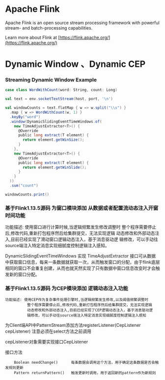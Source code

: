 # Apache Flink

Apache Flink is an open source stream processing framework with powerful stream- and batch-processing capabilities.

Learn more about Flink at [https://flink.apache.org/](https://flink.apache.org/)

# Dynamic Window 、Dynamic CEP



### Streaming Dynamic Window Example
```scala
case class WordWithCount(word: String, count: Long)

val text = env.socketTextStream(host, port, '\n')

val windowCounts = text.flatMap { w => w.split("\\s") }
  .map { w => WordWithCount(w, 1) }
  .keyBy("word")
  .window(DynamicSlidingEventTimeWindows.of(
    new TimeAdjustExtractor<T>() {
      @Override
      public long extract(T element) {
        return element.getWinSize();
      }
    },
    new TimeAdjustExtractor<T>() {
      @Override
      public long extract(T element) {
        return element.getWinSlide();
      }
    }
  ))
  .sum("count")

windowCounts.print()
```
### 基于Flink1.13.5源码 为窗口模块添加 从数据或者配置流动态注入开窗时间功能
功能描述: 使用窗口进行计算时候,当逻辑频繁发生修改调整时
整个程序需要停止后,修改代码,重新打包程序然后给集群提交，无法实现逻辑
动态修改和外部动态注入,目前已经实现了滑动窗口逻辑动态注入，基于消息驱动逻
辑修改，可以手动往source端注入特定消息实现细腻度控制逻辑注入感知。

DynamicSlidingEventTimeWindows 实现 TimeAdjustExtractor<T> 接口可从数据中获取窗口信息，每来一条数据就获取一次，从而触发窗口的分配，由于flink底层相同的窗口不会重复创建，从而也就天然实现了只有数据中窗口信息改变时才会触发新的窗口分配。

### 基于Flink1.13.5源码 为CEP模块添加 逻辑动态注入功能

    功能描述: 使用CEP作为复杂事件处理引擎时,当逻辑频繁发生修改,以及阈值频繁调整时
              整个程序需要停止后,修改代码,重新打包程序然后给集群提交，无法实现逻辑
              动态修改和外部动态注入,目前已经实现了CEP逻辑动态注入，基于消息驱动逻
              辑修改，可以手动往source端注入特定消息实现细腻度控制逻辑注入感知     

为Client端API中PatternStream添加方法registerListener(CepListener<T> cepListener)  注意必须在select方法之前调用

cepListener对象需要实现接口CepListener

接口方法

        Boolean needChange()      每条数据会调用这个方法，用于确定这条数据是否会触发规则更新
        Pattern returnPattern()   触发更新时调用，用于返回新的pattern作为新规则
